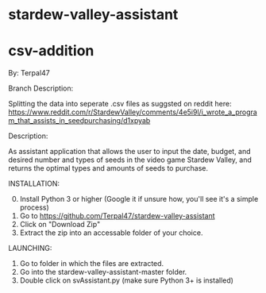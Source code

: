 # stardew-valley-assistant
# csv-addition

By: Terpal47

Branch Description:

Splitting the data into seperate .csv files as suggsted on reddit here: 
https://www.reddit.com/r/StardewValley/comments/4e5i9l/i_wrote_a_program_that_assists_in_seedpurchasing/d1xpyab

Description:

As assistant application that allows the user to input the date, budget, and desired
number and types of seeds in the video game Stardew Valley, and returns the optimal
types and amounts of seeds to purchase.

INSTALLATION:

0. Install Python 3 or higher (Google it if unsure how, you'll see it's a simple process)
1. Go to https://github.com/Terpal47/stardew-valley-assistant
2. Click on "Download Zip"
3. Extract the zip into an accessable folder of your choice.

LAUNCHING:

1. Go to folder in which the files are extracted.
2. Go into the stardew-valley-assistant-master folder.
3. Double click on svAssistant.py (make sure Python 3+ is installed)